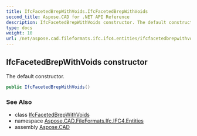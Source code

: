 ```yaml
---
title: IfcFacetedBrepWithVoids.IfcFacetedBrepWithVoids
second_title: Aspose.CAD for .NET API Reference
description: IfcFacetedBrepWithVoids constructor. The default constructor
type: docs
weight: 10
url: /net/aspose.cad.fileformats.ifc.ifc4.entities/ifcfacetedbrepwithvoids/ifcfacetedbrepwithvoids/
---
```

## IfcFacetedBrepWithVoids constructor

The default constructor.

```csharp
public IfcFacetedBrepWithVoids()
```

### See Also

* class [IfcFacetedBrepWithVoids](../)
* namespace [Aspose.CAD.FileFormats.Ifc.IFC4.Entities](../../ifcfacetedbrepwithvoids/)
* assembly [Aspose.CAD](../../../)


